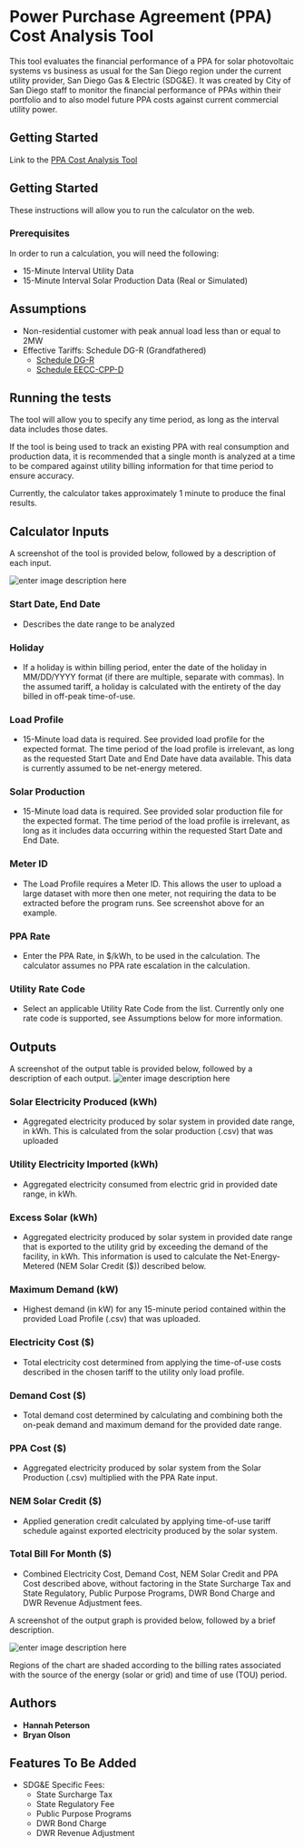 # Power Purchase Agreement (PPA) Cost Analysis Tool

This tool evaluates the financial performance of a PPA for solar photovoltaic systems vs business as usual for the San Diego region under the current utility provider, San Diego Gas & Electric (SDG&E). It was created by City of San Diego staff to monitor the financial performance of PPAs within their portfolio and to also model future PPA costs against current commercial utility power. 

## Getting Started
Link to the [PPA Cost Analysis Tool](https://bryanolson.github.io/PPACalculator/)

## Getting Started

These instructions will allow you to run the calculator on the web. 

### Prerequisites

In order to run a calculation, you will need the following:

* 15-Minute Interval Utility Data
* 15-Minute Interval Solar Production Data (Real or Simulated)

## Assumptions

* Non-residential customer with peak annual load less than or equal to 2MW
* Effective Tariffs: Schedule DG-R (Grandfathered) 
	* [Schedule DG-R](http://regarchive.sdge.com/tm2/pdf/ELEC_ELEC-SCHEDS_DG-R.pdf)
	* [Schedule EECC-CPP-D](http://regarchive.sdge.com/tm2/pdf/ELEC_ELEC-SCHEDS_EECC-CPP-D.pdf)

## Running the tests

The tool will allow you to specify any time period, as long as the interval data includes those dates. 

If the tool is being used to track an existing PPA with real consumption and production data, it is recommended that a single month is analyzed at a time to be compared against utility billing information for that time period to ensure accuracy. 

Currently, the calculator takes approximately 1 minute to produce the final results. 


## Calculator Inputs

A screenshot of the tool is provided below, followed by a description of each input.

![enter image description here](https://github.com/bryanolson/PPACalculator/blob/master/PPA_Image.png?raw=true)


### Start Date, End Date 

* Describes the date range to be analyzed

### Holiday

* If a holiday is within billing period, enter the date of the holiday in MM/DD/YYYY format (if there are multiple, separate with commas). In the assumed tariff, a holiday is calculated with the entirety of the day billed in off-peak time-of-use.

### Load Profile

* 15-Minute load data is required. See provided load profile for the expected format. The time period of the load profile is irrelevant, as long as the requested Start Date and End Date have data available. This data is currently assumed to be net-energy metered.

### Solar Production
* 15-Minute load data is required. See provided solar production file for the expected format. The time period of the load profile is irrelevant, as long as it includes data occurring within the requested Start Date and End Date.

### Meter ID

-   The Load Profile requires a Meter ID. This allows the user to upload a large dataset with more then one meter, not requiring the data to be extracted before the program runs.  See screenshot above for an example.

### PPA Rate
* Enter the PPA Rate, in $/kWh, to be used in the calculation. The calculator assumes no PPA rate escalation in the calculation.
### Utility Rate Code
* Select an applicable Utility Rate Code from the list. Currently only one rate code is supported, see Assumptions below for more information.

	
## Outputs
A screenshot of the output table is provided below, followed by a description of each output.
![enter image description here](https://github.com/bryanolson/PPACalculator/blob/master/PPA_table.png?raw=true)
### Solar Electricity Produced (kWh)
* Aggregated electricity produced by solar system in provided date range, in kWh. This is calculated from the solar production (.csv) that was uploaded
### Utility Electricity Imported (kWh)
* Aggregated electricity consumed from electric grid in provided date range, in kWh. 
### Excess Solar (kWh)
* Aggregated electricity produced by solar system in provided date range that is exported to the utility grid by exceeding the demand of the facility, in kWh. This information is used to calculate the Net-Energy-Metered (NEM Solar Credit ($)) described below.
### Maximum Demand (kW)
* Highest demand (in kW) for any 15-minute period contained within the provided Load Profile (.csv) that was uploaded.
### Electricity Cost ($)
* Total electricity cost determined from applying the time-of-use costs described in the chosen tariff to the utility only load profile. 
### Demand Cost ($)
* Total demand cost determined by calculating and combining both the on-peak demand and maximum demand for the provided date range. 
### PPA Cost ($)
* Aggregated electricity produced by solar system from the Solar Production (.csv) multiplied with the PPA Rate input.
### NEM Solar Credit ($)
* Applied generation credit calculated by applying time-of-use tariff schedule against exported electricity produced by the solar system.
### Total Bill For Month ($)
* Combined Electricity Cost, Demand Cost, NEM Solar Credit and PPA Cost described above, without factoring in the State Surcharge Tax and State Regulatory, Public Purpose Programs, DWR Bond Charge and DWR Revenue Adjustment fees.

A screenshot of the output graph is provided below, followed by a brief description. 

![enter image description here](https://github.com/bryanolson/PPACalculator/blob/master/PPA_graph.png?raw=true)

Regions of the chart are shaded according to the billing rates associated with the source of the energy (solar or grid) and time of use (TOU) period.
## Authors

* **Hannah Peterson** 
* **Bryan Olson**


## Features To Be Added

* SDG&E Specific Fees:
	* State Surcharge Tax
	* State Regulatory Fee
	* Public Purpose Programs
	* DWR Bond Charge
	* DWR Revenue Adjustment
